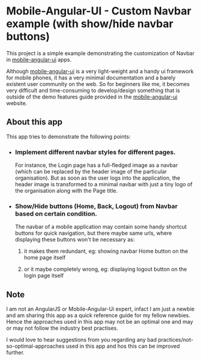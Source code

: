 # Mobile-Angular-UI - Custom Navbar example (with show/hide navbar buttons)

This project is a simple example demonstrating the customization of Navbar in [mobile-angular-ui](http://mobileangularui.com/) apps.

Although [mobile-angular-ui](http://mobileangularui.com/) is a very light-weight and a handy ui framework for mobile phones, it has a very minimal documentation and a barely existent user community on the web. So for beginners like me, it becomes very difficult and time-consuming to develop/design something that is outside of the demo features guide provided in the [mobile-angular-ui](http://mobileangularui.com/) website.


## About this app

This app tries to demonstrate the following points:

* ### Implement different navbar styles for different pages.
  For instance, the Login page has a full-fledged image as a navbar (which can be replaced by the header image of the particular organisation).
  But as soon as the user logs into the application, the header image is transformed to a minimal navbar with just a tiny logo of the organisation along with the Page title.

* ### Show/Hide buttons (Home, Back, Logout) from Navbar based on certain condition.
  The navbar of a mobile application may contain some handy shortcut buttons for quick navigation, but there maybe same urls, where displaying these buttons won't be necessary as:

    1. it makes them redundant, eg: showing navbar Home button on the home page itself

    2. or it maybe completely wrong, eg: displaying logout button on the login page itself


## Note

I am not an AngularJS or Mobile-Angular-Ui expert, infact I am just a newbie and am sharing this app as a quick reference guide for my fellow newbies. Hence the approaches used in this app may not be an optimal one and may or may not follow the industry best practises.

I would love to hear suggestions from you regarding any bad practices/not-so-optimal-approaches used in this app and hos this can be improved further.